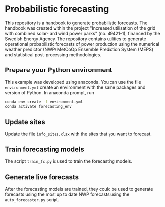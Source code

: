 
# Probabilistic forecasting
This repository is a handbook to generate probabilistic forecasts. The handbook was created within the project "Increased utilisation of the grid with combined solar- and wind power parks" (no. 49421-1), financed by the Swedish Energy Agency. The repository contains utilities to generate operational probabilistic forecasts of power production using the numerical weather predictor (NWP) MetCoOp Ensemble Prediction System (MEPS) and statistical post-processing methodologies.

## Prepare your Python environment
This example was developed using anaconda. You can use the file ```environment.yml``` create an environment with the same packages and version of Python. In anaconda prompt, run

```bash
conda env create -f environment.yml
conda activate forecasting_env
```

## Update sites
Update the file ```info_sites.xlsx``` with the sites that you want to forecast.

## Train forecasting models
The script ```train_fc.py``` is used to train the forecasting models.

## Generate live forecasts
After the forecasting models are trained, they could be used to generate forecasts using the most up to date NWP forecasts using the ```auto_forecaster.py``` script.
